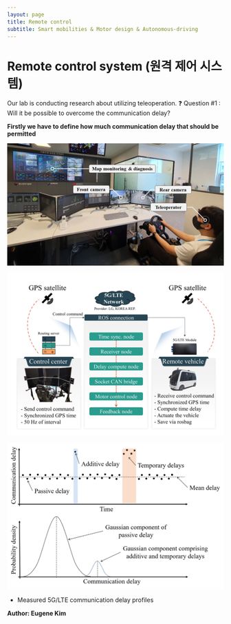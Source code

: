 ```yaml
---
layout: page
title: Remote control
subtitle: Smart mobilities & Motor design & Autonomous-driving
---
```


# Remote control system (원격 제어 시스템)
Our lab is conducting research about utilizing teleoperation.
 :question: Question #1 : Will it be possible to overcome the communication delay?

**Firstly we have to define how much communication delay that should be permitted**

![labpic](https://github.com/hrchalab/hrchalab.github.io/blob/master/assets/remote/example_teleopration.png)

![labpic](https://github.com/hrchalab/hrchalab.github.io/blob/master/assets/remote/experiment.jpg)

![labpic](https://github.com/hrchalab/hrchalab.github.io/blob/master/assets/remote/communication_delay.png)

- Measured 5G/LTE communication delay profiles




**Author: Eugene Kim**
